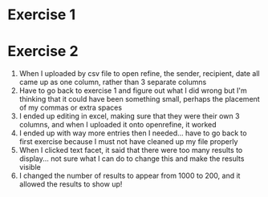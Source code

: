 # Exercise 1


# Exercise 2
1. When I uploaded by csv file to open refine, the sender, recipient, date all came up as one column, rather than 3 separate columns
2. Have to go back to exercise 1 and figure out what I did wrong but I'm thinking that it could have been something small, perhaps the placement of my commas or extra spaces
3. I ended up editing in excel, making sure that they were their own 3 columns, and when I uploaded it onto openrefine, it worked
4. I ended up with way more entries then I needed... have to go back to first exercise because I must not have cleaned up my file properly 
5. When I clicked text facet, it said that there were too many results to display... not sure what I can do to change this and make the results visible
6. I changed the number of results to appear from 1000 to 200, and it allowed the results to show up!
